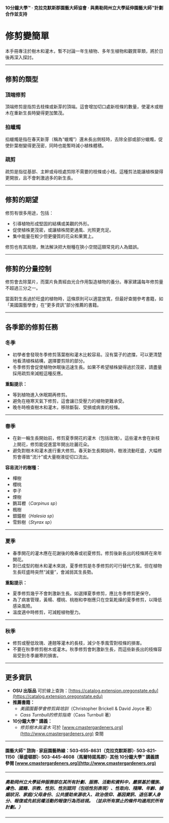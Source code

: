 #### 10分鐘大學™ · 克拉克默斯郡園藝大師協會 · 與奧勒岡州立大學延伸園藝大師™計劃合作並支持

# 修剪變簡單

本手冊專注於樹木和灌木，暫不討論一年生植物、多年生植物和觀賞草類，將於日後再深入探討。

---

## 修剪的類型

### 頂端修剪

頂端修剪是指剪去枝條或新芽的頂端。這會增加切口處新枝條的數量，使灌木或樹木在重新生長時變得更加繁茂。

### 掐蠟燭

掐蠟燭是指在春天新芽（稱為“蠟燭”）還未長出側枝時，去除全部或部分蠟燭，促使針葉樹變得更茂密，同時也能暫時減小植株體積。

### 疏剪

疏剪是指從基部、主幹或母枝處剪除不需要的枝條或小枝。這種剪法能讓植株變得更開放，且不會刺激過多的新生長。

---

## 修剪的期望

修剪有很多用途，包括：

- 引導植物形成堅固的結構或美觀的外形。
- 促使植株更茂密，或讓植株間更通風、光照更充足。
- 集中能量在較少但更優質的花朵和果實上。

修剪也有其局限，無法解決把大樹種在狹小空間這類常見的人為錯誤。

---

## 修剪的分量控制

修剪會去除葉片，而葉片負責經由光合作用製造植物的養分。專家建議每年修剪量不超過三分之一。

當面對生長過於旺盛的植物時，這條原則可以適當放寬，但最好查閱參考書籍，如「美國園藝學會」在“更多資訊”部分推薦的書籍。

---

## 各季節的修剪任務

### 冬季

- 初學者會發現冬季修剪落葉樹和灌木比較容易。沒有葉子的遮擋，可以更清楚地看清植株結構，選擇要剪除的部分。
- 冬季修剪會促使植物休眠後迅速生長。如果不希望植株變得過於茂密，請盡量採用疏剪來減輕這種反應。

**重點提示：**

- 等到植物進入休眠期再修剪。
- 避免在極寒天氣下修剪，這會讓已受壓力的植物更難承受。
- 晚冬時檢查樹木和灌木，移除斷裂、受損或病害的枝條。

---

### 春季

- 在新一輪生長開始前，修剪夏季開花的灌木（包括玫瑰）。這些灌木會在新枝上開花，修剪能促進當年開出壯麗花朵。
- 避免對樹木和灌木進行重大修剪。春天新生長開始時，樹液流動旺盛，大幅修剪會導致“流汁”或大量樹液從切口流出。

**容易流汁的樹種：**

- 樺樹
- 櫻桃
- 李子
- 煙樹
- 鵝耳櫪（*Carpinus sp*）
- 楓樹
- 銀鐘樹（*Halesia sp*）
- 雪鈴樹（*Styrax sp*）

---

### 夏季

- 春季開花的灌木應在花謝後的晚春或初夏修剪。修剪後新長出的枝條將在來年開花。
- 對已成型的樹木和灌木來說，夏季修剪是冬季修剪的可行替代方案。但在植物生長旺盛時突然“減量”，會減弱其生長勢。

**重點提示：**

- 夏季修剪幾乎不會刺激新生長。如選擇夏季修剪，應比冬季修剪更保守。
- 為了病害管理，黃楊、櫻桃、桃樹和李樹應只在空氣乾燥的夏季修剪，以降低感染風險。
- 溫度適中時修剪，可減輕植物壓力。

---

### 秋季

- 修剪或壓低玫瑰、連翹等灌木的長枝，減少冬季風雪對枝條的損害。
- 不要在秋季修剪樹木或灌木。秋季修剪會刺激新生長，而這些新長出的枝條容易受到冬季嚴寒的損害。

---

## 更多資訊

- **OSU 出版品** 可於線上查詢：[https://catalog.extension.oregonstate.edu](https://catalog.extension.oregonstate.edu)
- **推薦書籍：**
  - *美國園藝學會修剪與培訓*（Christopher Brickell & David Joyce 著）
  - *Cass Turnbull的修剪指南*（Cass Turnbull 著）
- **10分鐘大學™ 講義：**
  - *修剪樹木與灌木* 可於 [www.cmastergardeners.org](http://www.cmastergardeners.org) 查閱

---

#### 園藝大師™ 諮詢 · 家庭園藝熱線：503-655-8631（克拉克默斯郡）· 503-821-1150（華盛頓郡）· 503-445-4608（馬爾特諾馬郡）· 其他 10分鐘大學™ 講義請參閱 [www.cmastergardeners.org](http://www.cmastergardeners.org)

---

##### 奧勒岡州立大學延伸服務部在其所有計劃、服務、活動和資料中，嚴禁基於種族、膚色、國籍、宗教、性別、性別認同（包括性別表現）、性取向、殘障、年齡、婚姻狀況、家庭/父母身份、公共援助來源收入、政治信仰、基因資訊、退伍軍人身分、報復或先前民權活動的報復行為而歧視。（並非所有禁止的條件均適用於所有計劃。）
---
